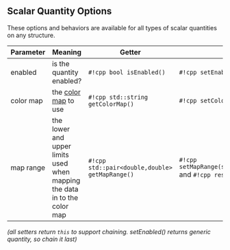 
## Scalar Quantity Options

These options and behaviors are available for all types of scalar quantities on any structure.

**Parameter** | **Meaning** | **Getter** | **Setter** | **Persistent?**
--- | --- | --- | --- | ---
enabled | is the quantity enabled? | `#!cpp bool isEnabled()` | `#!cpp setEnabled(bool newVal)` | [yes]([[url.prefix]]/basics/parameters/#persistent-values)
color map | the [color map]([[url.prefix]]/features/color_maps) to use | `#!cpp std::string getColorMap()` | `#!cpp setColorMap(std::string newMap)` | [yes]([[url.prefix]]/basics/parameters/#persistent-values)
map range | the lower and upper limits used when mapping the data in to the color map| `#!cpp std::pair<double,double> getMapRange()` | `#!cpp setMapRange(std::pair<double,double>)` and `#!cpp resetMapRange()`| no

_(all setters return `this` to support chaining. setEnabled() returns generic quantity, so chain it last)_

